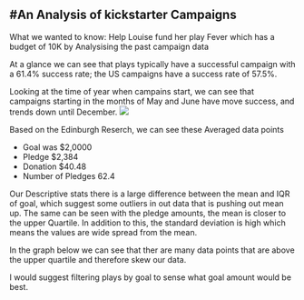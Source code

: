 #An Analysis of kickstarter Campaigns
---
What we wanted to know: Help Louise fund her play Fever which has a budget of 10K by Analysising the past campaign data  

At a glance we can see that plays typically have a successful campaign with a 61.4% success rate; the US campaigns have a success rate of 57.5%.

Looking at the time of year when campains start, we can see that campaigns starting in the months of May and June have move success, and trends down until December. 
![](images/OutcomesbasedonLaunchData.png)

Based on the Edinburgh Reserch, we can see these Averaged data points 
- Goal was $2,0000
- Pledge $2,384
- Donation $40.48
- Number of Pledges 62.4

Our Descriptive stats there is a large difference between the mean and IQR of goal, which suggest some outliers in out data that is pushing out mean up. The same can be seen with the pledge amounts, the mean is closer to the upper Quartile. In addition to this, the standard deviation is high which means the values are wide spread from the mean.

In the graph below we can see that ther are many data points that are above the upper quartile and therefore skew our data. 

I would suggest filtering plays by goal to sense what goal amount would be best.
